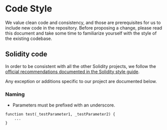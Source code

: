 # Code Style

We value clean code and consistency, and those are prerequisites for us to
include new code in the repository. Before proposing a change, please read this
document and take some time to familiarize yourself with the style of the
existing codebase.

## Solidity code

In order to be consistent with all the other Solidity projects, we follow the
[official recommendations documented in the Solidity style guide](http://solidity.readthedocs.io/en/latest/style-guide.html).

Any exception or additions specific to our project are documented below.

### Naming

* Parameters must be prefixed with an underscore.

```
function test(_testParameter1, _testParameter2) {
    ...
}
```
